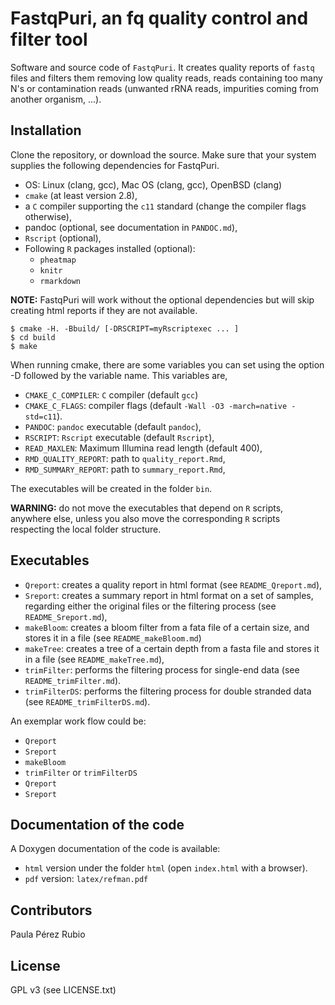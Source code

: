FastqPuri, an fq quality control and filter tool 
=========

Software and source code of `FastqPuri`. It creates quality 
reports of `fastq` files and filters them removing low quality 
reads, reads containing too many N's or contamination reads 
(unwanted rRNA reads, impurities coming from another organism, ...).


## Installation

Clone the repository, or download the source. Make sure that 
your system supplies the following dependencies for FastqPuri.

- OS: Linux (clang, gcc), Mac OS (clang, gcc), OpenBSD (clang)
- `cmake` (at least version 2.8), 
- a `C` compiler supporting the `c11` standard 
  (change the compiler flags otherwise),
- pandoc (optional, see documentation in `PANDOC.md`),
- `Rscript` (optional),
- Following `R` packages installed (optional):
   * `pheatmap`
   * `knitr`
   * `rmarkdown`

**NOTE:**  FastqPuri will work without the optional dependencies 
but will skip creating html reports if they are not available.

```
$ cmake -H. -Bbuild/ [-DRSCRIPT=myRscriptexec ... ]
$ cd build 
$ make 
```

When running cmake, there are some variables you can set 
using the option -D followed by the variable name. This variables are, 

- `CMAKE_C_COMPILER`: `C` compiler (default `gcc`)
- `CMAKE_C_FLAGS`: compiler flags (default `-Wall -O3 -march=native -std=c11`).
- `PANDOC`: `pandoc` executable (default `pandoc`),
- `RSCRIPT`:  `Rscript` executable (default `Rscript`), 
- `READ_MAXLEN`: Maximum Illumina read length (default 400),
- `RMD_QUALITY_REPORT`: path to `quality_report.Rmd`,
- `RMD_SUMMARY_REPORT`: path to `summary_report.Rmd`,

The executables will be created in the folder `bin`. 

**WARNING:** do not move the executables that depend on `R` scripts, 
anywhere else, unless you also move the corresponding `R` scripts respecting
the local folder structure. 


## Executables

* `Qreport`: creates a quality report in html format (see `README_Qreport.md`),
* `Sreport`: creates a summary report in html format on a set of samples, 
   regarding either the original files or the filtering process
   (see `README_Sreport.md`),
* `makeBloom`: creates a  bloom filter from a fata file of a certain size,
   and stores it in a file (see `README_makeBloom.md`)
* `makeTree`: creates a tree of a certain depth from a fasta file and stores
 it in a file (see `README_makeTree.md`),
* `trimFilter`: performs the filtering process for single-end data 
   (see `README_trimFilter.md`).
* `trimFilterDS`: performs the filtering process for double stranded data 
   (see `README_trimFilterDS.md`).

An exemplar work flow could be:

* `Qreport`
* `Sreport`
* `makeBloom`
* `trimFilter` or `trimFilterDS`
* `Qreport`
* `Sreport`

## Documentation of the code

A Doxygen documentation of the code is available: 
- `html` version under the folder `html` (open `index.html` with a browser).
- `pdf` version: `latex/refman.pdf`

## Contributors

Paula Pérez Rubio 

## License

GPL v3 (see LICENSE.txt)
